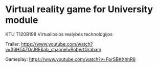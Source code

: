 # Virtual reality game for University module

KTU T120B198 Virtualiosios realybės technologijos


Trailer:
https://www.youtube.com/watch?v=33HT4ZOrJRE&ab_channel=RobertGraham

Gameplay:
https://www.youtube.com/watch?v=FprSBKXhhR8
